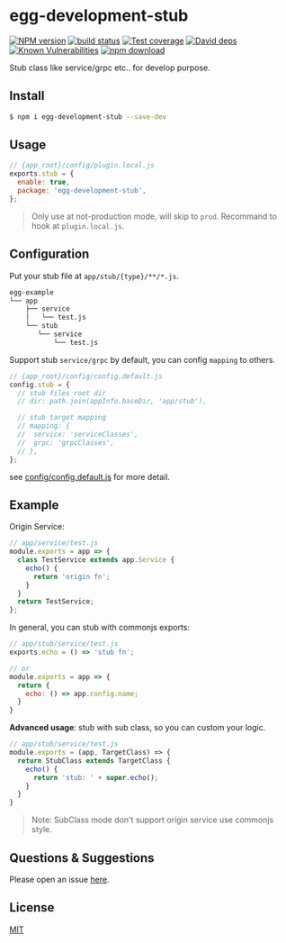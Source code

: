 # egg-development-stub

[![NPM version][npm-image]][npm-url]
[![build status][travis-image]][travis-url]
[![Test coverage][codecov-image]][codecov-url]
[![David deps][david-image]][david-url]
[![Known Vulnerabilities][snyk-image]][snyk-url]
[![npm download][download-image]][download-url]

[npm-image]: https://img.shields.io/npm/v/egg-development-stub.svg?style=flat-square
[npm-url]: https://npmjs.org/package/egg-development-stub
[travis-image]: https://img.shields.io/travis/eggjs/egg-development-stub.svg?style=flat-square
[travis-url]: https://travis-ci.org/eggjs/egg-development-stub
[codecov-image]: https://img.shields.io/codecov/c/github/eggjs/egg-development-stub.svg?style=flat-square
[codecov-url]: https://codecov.io/github/eggjs/egg-development-stub?branch=master
[david-image]: https://img.shields.io/david/eggjs/egg-development-stub.svg?style=flat-square
[david-url]: https://david-dm.org/eggjs/egg-development-stub
[snyk-image]: https://snyk.io/test/npm/egg-development-stub/badge.svg?style=flat-square
[snyk-url]: https://snyk.io/test/npm/egg-development-stub
[download-image]: https://img.shields.io/npm/dm/egg-development-stub.svg?style=flat-square
[download-url]: https://npmjs.org/package/egg-development-stub

Stub class like service/grpc etc.. for develop purpose.

## Install

```bash
$ npm i egg-development-stub --save-dev
```

## Usage

```js
// {app_root}/config/plugin.local.js
exports.stub = {
  enable: true,
  package: 'egg-development-stub',
};
```

> Only use at not-production mode, will skip to `prod`.
> Recommand to hook at `plugin.local.js`.

## Configuration

Put your stub file at `app/stub/{type}/**/*.js`.

```bash
egg-example
└── app
    ├── service
    │   └── test.js
    └── stub
       └── service
           └── test.js
```

Support stub `service/grpc` by default, you can config `mapping` to others.

```js
// {app_root}/config/config.default.js
config.stub = {
  // stub files root dir
  // dir: path.join(appInfo.baseDir, 'app/stub'),

  // stub target mapping
  // mapping: {
  //  service: 'serviceClasses',
  //  grpc: 'grpcClasses',
  // },
};
```

see [config/config.default.js](config/config.default.js) for more detail.

## Example

Origin Service:

```js
// app/service/test.js
module.exports = app => {
  class TestService extends app.Service {
    echo() {
      return 'origin fn';
    }
  }
  return TestService;
};
```

In general, you can stub with commonjs exports:

```js
// app/stub/service/test.js
exports.echo = () => 'stub fn';

// or
module.exports = app => {
  return {
    echo: () => app.config.name;
  }
}
```

**Advanced usage**: stub with sub class, so you can custom your logic.

```js
// app/stub/service/test.js
module.exports = (app, TargetClass) => {
  return StubClass extends TargetClass {
    echo() {
      return 'stub: ' + super.echo();
    }
  }
}
```

> Note: SubClass mode don't support origin service use commonjs style.


## Questions & Suggestions

Please open an issue [here](https://github.com/eggjs/egg/issues).

## License

[MIT](LICENSE)
